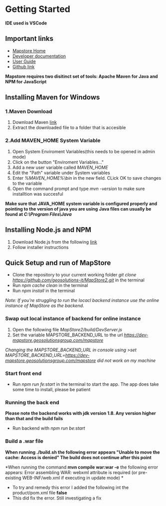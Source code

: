 # Getting Started

**IDE used is VSCode**

## Important links

- [Mapstore Home](https://docs.mapstore.geosolutionsgroup.com/en/latest/)
- [Developer documentation](https://docs.mapstore.geosolutionsgroup.com/en/latest/developer-guide/)
- [User Guide](https://docs.mapstore.geosolutionsgroup.com/en/latest/user-guide/home-page/)
- [Github link](https://github.com/geosolutions-it/MapStore2)

**Mapstore requires two disitinct set of tools: Apache Maven for Java and NPM for JavaScript**

## Installing Maven for Windows

### 1.Maven Download

1. Download Maven [link](https://dlcdn.apache.org/maven/maven-3/3.8.6/binaries/apache-maven-3.8.6-bin.zip)
2. Extract the downloaded file to a folder that is accesible

### 2.Add MAVEN_HOME System Variable

1. Open System Enviroment Variables(this needs to be opened in admin mode)
2. Click on the button "Enviroment Variables..."
3. Add a new user variable called _MAVEN_HOME_
4. Edit the "Path" variable under System variables
5. Enter _%MAVEN_HOME%\bin_ in the new field. CLick OK to save changes to the variable
6. Open the command prompt and type _mvn -version_ to make sure installtion was succesful

**Make sure that JAVA_HOME system variable is configured properly and pointing to the version of java you are using**
**Java files can usually be found at _C:\Program Files\Java_**

## Installing Node.js and NPM

1. Download Node.js from the following [link](https://nodejs.org/dist/v18.12.0/node-v18.12.0-x64.msi)
2. Follow installer instructions

## Quick Setup and run of MapStore

- Clone the repository to your current working folder
  _git clone https://github.com/geosolutions-it/MapStore2.git_ in the terminal
- Run _npm cache clean_ in the terminal
- Run _npm install_ in the terminal

_Note: If you're struggling to run the locacl backend instance use the online instance of MapStore as the backend._

### Swap out local instance of backend for online instance

1. Open the following file _MapStore2/build/DevServer.js_
2. Set the variable MAPSTORE_BACKEND_URL to the url *https://dev-mapstore.geosolutionsgroup.com/mapstore*

_Changing the MAPSTORE_BACKEND_URL in console using >set MAPSTORE_BACKEND_URL=https://dev-mapstore.geosolutionsgroup.com/mapstore did not work on my machine_

### Start front end

- Run _npm run fe:start_ in the terminal to start the app. The app does take some time to install, please be patient

### Running the back end

**Please note the backend works with jdk version 1.8. Any version higher than that and the build fails**
- Run backend with *npm run be:start*

### Build a .war file 

**When running ./build.sh the following error appears "Unable to move the cache: Access is denied" The build does not continue after this point**

*When running the command **mvn compile war:war -e** the following error appears: Error assembling WAR: webxml attribute is required (or pre-existing WEB-INF/web.xml if executing in update mode) *
- To try and remedy this error I added the following int the product/pom.xml file **<failOnMissingWebXml>false</failOnMissingWebXml>**
- This did fix the error. Still investigating a fix
